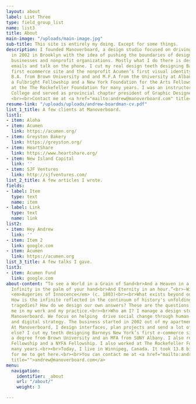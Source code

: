 ```yaml
---
layout: about
label: List Three
type: field_group_list
name: list3
title: About
main-image: "/uploads/main-image.jpg"
sub-title: This site is entirely my doing. Except for some things.
description: I founded Manoverboard, a design studio focused on driving social change,
  in 2002 in Brooklyn with the idea of pushing the boundaries of design for innovative
  businesses and nonprofit organizations. Mostly what I do there is design and send
  emails and talk on the phone. I cut my real design teeth designing Barneys New York’s
  first ecommerce site and the nonprofit Acumen’s first visual identity. I hold a
  B.A. from Brown University and and M.F.A from the University at Albany SUNY. I received
  a Fulbright Fellowship and a New York Foundation for the Arts Fellowship. I worked
  at the The Rockefeller Foundation for many years. I was an instructor at Red River
  College and served as provincial chapter president of Graphic Designers of Canada.
  <br><br>Contact me at <a href="mailto:andrew@manoverboard.com" title="">andrew@manoverboard.com</a>
resume-link: "/uploads/uploads/andrew-boardman-cv.pdf"
list_1_title: A few clients at Manoverboard.
list1:
- item: Aloha
- item: Acumen
  link: https://acumen.org/
- item: Greyston Bakery
  link: https://greyston.org/
- item: HeartShare
  link: https://www.heartshare.org/
- item: New Island Capital
  link: ''
- item: SJF Ventures
  link: http://sjfventures.com/
list_2_title: A few articles I wrote.
fields:
- label: Item
  type: text
  name: item
- label: Link
  type: text
  name: link
list2:
- item: Hey Andrew
  link: ''
- item: Item 2
  link: google.com
- item: Acumen
  link: https://acumen.org
list_3_title: A few talks I gave.
list3:
- item: Acumen Fund
  link: google.com
about-content: “To see a World in a Grain of Sand<br>And a Heaven in a Wild Flower,<br>Hold
  Infinity in the palm of your hand<br>And Eternity in an hour.”<br>-William Blake,
  <em>Augeries of Innocence</em> (c. 1803)<br><br>What exists beyond our mere shadows?
  How is the infinite reflected in the continuum of history's unfolding triumphs and
  tragedies? How do we design our own answers? These are the questions that challenge
  me in my work and my practice.<br><br>Who am I? I manage a design studio called
  Manoverboard. We focus on helping  drive social change through human-centered design
  and digital strategy. The business started in 2002 out of my apartment in Brooklyn.
  At Manoverboard, I design interfaces, plan projects and send a lot of emails.<br><br>What
  else? I cut my teeth designing Barneys New York’s first e-commerce site. I have
  a degree from Brown University and an MFA from SUNY Albany. I also received a Fulbright
  Fellowship and a NYFA Fellowship. I also worked at The Rockefeller Foundation for
  many years.<br><br>Today, I live in Winnipeg, Canada. It took 13.8 billion years
  for me to get here.<br><br>You can contact me at <a href="mailto:andrew@manoverboard.com"
  title="">andrew@manoverboard.com</a>
menu:
  navigation:
    identifier: _about
    url: "/about/"
    weight: 3

---
```

